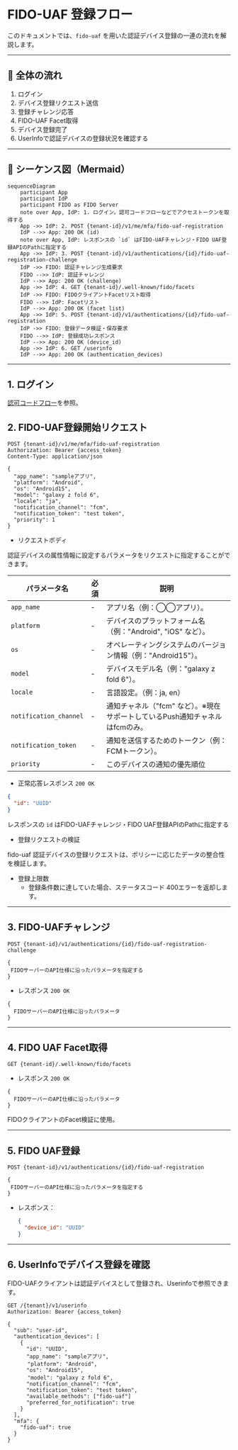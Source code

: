 # FIDO-UAF 登録フロー

このドキュメントでは、`fido-uaf` を用いた認証デバイス登録の一連の流れを解説します。

---

## 🧭 全体の流れ

1. ログイン
2. デバイス登録リクエスト送信
3. 登録チャレンジ応答
4. FIDO-UAF Facet取得
5. デバイス登録完了
6. UserInfoで認証デバイスの登録状況を確認する

---

## 🔁 シーケンス図（Mermaid）

```mermaid
sequenceDiagram
    participant App
    participant IdP
    participant FIDO as FIDO Server
    note over App, IdP: 1. ログイン。認可コードフローなどでアクセストークンを取得する
    App ->> IdP: 2. POST {tenant-id}/v1/me/mfa/fido-uaf-registration
    IdP -->> App: 200 OK (id)
    note over App, IdP: レスポンスの `id` はFIDO-UAFチャレンジ・FIDO UAF登録APIのPathに指定する
    App ->> IdP: 3. POST {tenant-id}/v1/authentications/{id}/fido-uaf-registration-challenge
    IdP ->> FIDO: 認証チャレンジ生成要求
    FIDO -->> IdP: 認証チャレンジ
    IdP -->> App: 200 OK (challenge)
    App ->> IdP: 4. GET {tenant-id}/.well-known/fido/facets
    IdP ->> FIDO: FIDOクライアントFacetリスト取得
    FIDO -->> IdP: Facetリスト
    IdP -->> App: 200 OK (facet list)
    App ->> IdP: 5. POST {tenant-id}/v1/authentications/{id}/fido-uaf-registration
    IdP ->> FIDO: 登録データ検証・保存要求
    FIDO -->> IdP: 登録成功レスポンス
    IdP -->> App: 200 OK (device_id)
    App ->> IdP: 6. GET /userinfo
    IdP -->> App: 200 OK (authentication_devices)

```

---

## 1. ログイン

[認可コードフロー](authorization-code-flow.md)を参照。

## 2. FIDO-UAF登録開始リクエスト

```http
POST {tenant-id}/v1/me/mfa/fido-uaf-registration
Authorization: Bearer {access_token}
Content-Type: application/json

{
  "app_name": "sampleアプリ",  
  "platform": "Android",
  "os": "Android15",
  "model": "galaxy z fold 6",
  "locale": "ja",
  "notification_channel": "fcm",
  "notification_token": "test token",
  "priority": 1
}
```

* リクエストボディ

認証デバイスの属性情報に設定するパラメータをリクエストに指定することができます。

| パラメータ名                 | 必須 | 説明                                            |
|------------------------|----|-----------------------------------------------|
| `app_name`             | -  | アプリ名（例：◯◯アプリ）。                                |
| `platform`             | -  | デバイスのプラットフォーム名（例："Android", "iOS" など）。        |
| `os`                   | -  | オペレーティングシステムのバージョン情報（例："Android15"）。          |
| `model`                | -  | デバイスモデル名（例："galaxy z fold 6"）。                |
| `locale`               | -  | 言語設定。（例：ja, en）                               |
| `notification_channel` | -  | 通知チャネル（"fcm" など）。※現在サポートしているPush通知チャネルはfcmのみ。 |
| `notification_token`   | -  | 通知を送信するためのトークン（例：FCMトークン）。                    |
| `priority`             | -  | このデバイスの通知の優先順位                                |

* 正常応答レスポンス `200 OK`

```json
{
  "id": "UUID"
}
```

レスポンスの `id` はFIDO-UAFチャレンジ・FIDO UAF登録APIのPathに指定する

* 登録リクエストの検証

fido-uaf 認証デバイスの登録リクエストは、ポリシーに応じたデータの整合性を検証します。

- 登録上限数
    - 登録条件数に達していた場合、ステータスコード 400エラーを返却します。

---

## 3. FIDO-UAFチャレンジ

```http
POST {tenant-id}/v1/authentications/{id}/fido-uaf-registration-challenge

{
 FIDOサーバーのAPI仕様に沿ったパラメータを指定する
}
```

* レスポンス `200 OK`

```
{
  FIDOサーバーのAPI仕様に沿ったパラメータ
}
```

---

## 4. FIDO UAF Facet取得

```http
GET {tenant-id}/.well-known/fido/facets
```

* レスポンス `200 OK`

```
{
  FIDOサーバーのAPI仕様に沿ったパラメータ
}
```

FIDOクライアントのFacet検証に使用。

---

## 5. FIDO UAF登録

```http
POST {tenant-id}/v1/authentications/{id}/fido-uaf-registration

{
 FIDOサーバーのAPI仕様に沿ったパラメータを指定する
}
```

* レスポンス：

  ```json
  {
    "device_id": "UUID"
  }
  ```

---

## 6. UserInfoでデバイス登録を確認

FIDO-UAFクライアントは認証デバイスとして登録され、Userinfoで参照できます。

```http
GET /{tenant}/v1/userinfo
Authorization: Bearer {access_token}
```

```
{
  "sub": "user-id",
  "authentication_devices": [
    {
      "id": "UUID",
      "app_name": "sampleアプリ",  
  　　 "platform": "Android",
      "os": "Android15",
  　　 "model": "galaxy z fold 6",
      "notification_channel": "fcm",
      "notification_token": "test token",
      "available_methods": ["fido-uaf"]
      "preferred_for_notification": true
    }
  ],
  "mfa": {
    "fido-uaf": true
  }
}
```

